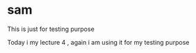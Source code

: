 # sam
This is just for testing purpose 

Today i my lecture 4 , again i am using it for my testing purpose 
